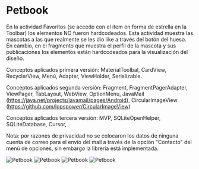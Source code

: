 # Petbook

En la actividad Favoritos (se accede con el ítem en forma de estrella en la Toolbar) los elementos NO fueron hardcodeados.
Esta actividad muestra las mascotas a las que realmente se les dio like a través del botón del hueso. En cambio, en el fragmento que muestra el perfil de la mascota y sus publicaciones los elementos están hardcodeados para la visualización del diseño.

Conceptos aplicados primera versión: MaterialToolbal, CardView, RecyclerView, Menú, Adapter, ViewHolder, Serializable.

Conceptos aplicados segunda versión: Fragment, FragmentPagerAdapter, ViewPager, TabLayout, WebView, OptionMenu, JavaMail (https://java.net/projects/javamail/pages/Android), CircularImageView (https://github.com/lopspower/CircularImageView)

Conceptos aplicados tercera versión: MVP, SQLiteOpenHelper, SQLiteDatabase, Cursor, 

Nota: por razones de privacidad no se colocaron los datos de ninguna cuenta de correo para el envío del mail a través de la opción "Contacto" del menú de opciones, sin embargo la librería está implementada.

![Petbook](https://github.com/dgt2290/Petbook/blob/master/Petbook1.png) 
![Petbook](https://github.com/dgt2290/Petbook/blob/master/Petbook2.png) 
![Petbook](https://github.com/dgt2290/Petbook/blob/master/Petbook3.png) 
![Petbook](https://github.com/dgt2290/Petbook/blob/master/Petbook4.png) 
